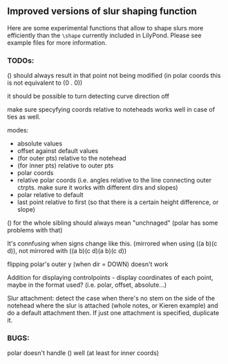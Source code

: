 Improved versions of slur shaping function
------------------------------------------

Here are some experimental functions that allow to shape slurs more efficiently
than the `\shape` currently included in LilyPond.  Please see example files for
more information.


### TODOs:

() should always result in that point not being modified (in polar coords this is not equivalent to (0 . 0))

it should be possible to turn detecting curve direction off

make sure specyfying coords relative to noteheads works well in case of ties as well.

modes:
- absolute values
- offset against default values
- (for outer pts) relative to the notehead
- (for inner pts) relative to outer pts
- polar coords
- relative polar coords (i.e. angles relative to the line connecting outer ctrpts. make sure it works with different dirs and slopes)
- polar relative to default
- last point relative to first (so that there is a certain height difference, or slope)

() for the whole sibling should always mean "unchnaged" (polar has some problems with that)

It's connfusing when signs change like this. (mirrored when using ((a b)(c d)), not mirrored with ((a b)(c d)(a b)(c d))

flipping polar's outer y (when dir = DOWN) doesn't work

Addition for displaying controlpoints - display coordinates of each point, maybe in the format used? (i.e. polar, offset, absolute...)


Slur attachment:
detect the case when there's no stem on the side of the notehead where the slur is attached (whole notes, or Kieren example) and do a default attachment then.
If just one attachment is specified, duplicate it.

### BUGS:

polar doesn't handle () well (at least for inner coords)
